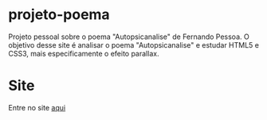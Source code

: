 # projeto-poema
Projeto pessoal sobre o poema "Autopsicanalise" de Fernando Pessoa.
O objetivo desse site é analisar o poema "Autopsicanalise" e estudar HTML5 e CSS3, mais especificamente o efeito parallax.

<h1>Site</h1>
Entre no site <a href="https://f3llipe.github.io/projeto-poema/">aqui</a>
